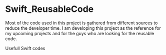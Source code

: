 # Swift_ReusableCode
Most of the code used in this project is gathered from different sources to reduce the developer time.
I am developing this project as the reference for my upcoming projects and for the guys who are looking for the reusable code.

Usefull Swift codes
